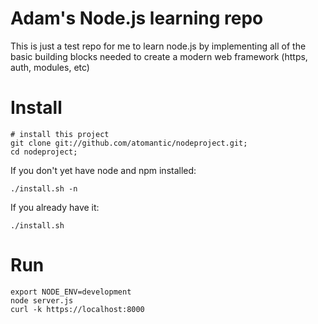 # Adam's Node.js learning repo

This is just a test repo for me to learn node.js by implementing all of the basic building blocks needed to create a modern web framework (https, auth, modules, etc)

# Install

    # install this project
    git clone git://github.com/atomantic/nodeproject.git;
    cd nodeproject;

If you don't yet have node and npm installed:

    ./install.sh -n

If you already have it:

    ./install.sh    


# Run

    export NODE_ENV=development
    node server.js
    curl -k https://localhost:8000